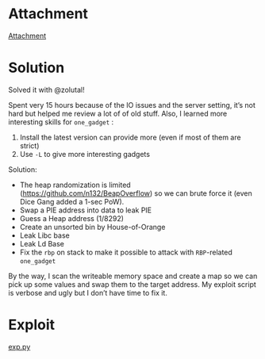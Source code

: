 # Attachment

[Attachment](boogie-woogie.tar)

# Solution

Solved it with @zolutal! 

Spent very 15 hours because of the IO issues and the server setting, it’s not hard but helped me review a lot of of old stuff. Also, I learned more interesting skills for `one_gadget` :

1. Install the latest version can provide more (even if most of them are strict)
2. Use `-L`  to give more interesting gadgets

Solution:

- The heap randomization is limited (https://github.com/n132/BeapOverflow) so we can brute force it (even Dice Gang added a 1-sec PoW).
- Swap a PIE address into data to leak PIE
- Guess a Heap address (1/8292)
- Create an unsorted bin by House-of-Orange
- Leak Libc base
- Leak Ld Base
- Fix the `rbp`  on stack to make it possible to attack with `RBP`-related `one_gadget`

By the way, I scan the writeable memory space and create a map so we can pick up some values and swap them to the target address. My exploit script is verbose and ugly but I don’t have time to fix it.

# Exploit

[exp.py](exp.py)
